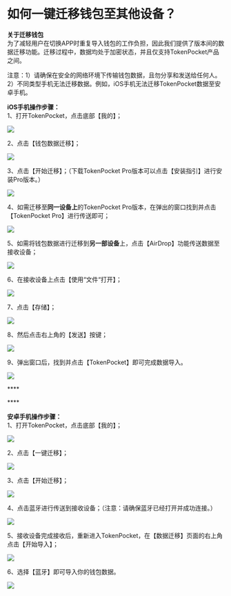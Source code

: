 # 如何一键迁移钱包至其他设备？

**关于迁移钱包**  
为了减轻用户在切换APP时重复导入钱包的工作负担，因此我们提供了版本间的数据迁移功能。迁移过程中，数据均处于加密状态，并且仅支持TokenPocket产品之间。

注意：1）请确保在安全的网络环境下传输钱包数据，且勿分享和发送给任何人。  
2）不同类型手机无法迁移数据。例如，iOS手机无法迁移TokenPocket数据至安卓手机。

**iOS手机操作步骤：**  
1、打开TokenPocket，点击底部【我的】；

![](../.gitbook/assets/qian-yi-1.jpg)

2、点击【钱包数据迁移】；

![](../.gitbook/assets/qian-yi-2.jpg)

3、点击【开始迁移】；（下载TokenPocket Pro版本可以点击【安装指引】进行安装Pro版本。）

![](../.gitbook/assets/qian-yi-3.jpg)

4、如需迁移至**同一设备上**的TokenPocket Pro版本，在弹出的窗口找到并点击【TokenPocket Pro】进行传送即可；

![](../.gitbook/assets/qian-yi-5.png)

5、如需将钱包数据进行迁移到**另一部设备**上，点击【AirDrop】功能传送数据至接收设备；

![](../.gitbook/assets/qian-yi-4%20%281%29.jpg)

6、在接收设备上点击【使用“文件“打开】；

![](../.gitbook/assets/qian-yi-6.jpg)

7、点击【存储】；

![](../.gitbook/assets/qian-yi-7.jpg)

8、然后点击右上角的【发送】按键；

![](../.gitbook/assets/qian-yi-8.jpg)

9、弹出窗口后，找到并点击【TokenPocket】即可完成数据导入。

![](../.gitbook/assets/qian-yi-9.jpg)

\*\*\*\*

\*\*\*\*

**安卓手机操作步骤：**  
1、打开TokenPocket，点击底部【我的】；

![](../.gitbook/assets/qian-yi-1.jpg)

2、点击【一键迁移】；

![](../.gitbook/assets/qian-yi-3%20%281%29.jpg)

3、点击【开始迁移】；

![](../.gitbook/assets/qian-yi-2%20%281%29.jpg)

4、点击蓝牙进行传送到接收设备；（注意：请确保蓝牙已经打开并成功连接。）

![](../.gitbook/assets/qian-yi-1%20%281%29.jpg)

5、接收设备完成接收后，重新进入TokenPocket，在【数据迁移】页面的右上角点击【开始导入】；

![](../.gitbook/assets/qian-yi-4.jpg)

6、选择【蓝牙】即可导入你的钱包数据。

![](../.gitbook/assets/qian-yi-5.jpg)

